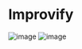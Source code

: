 # Improvify

![image](https://github.com/user-attachments/assets/9dc1a85e-281e-4fa3-be4e-346c1c90f232)
![image](https://github.com/user-attachments/assets/e9588d63-9f39-4c6b-a235-f7e615e18977)
